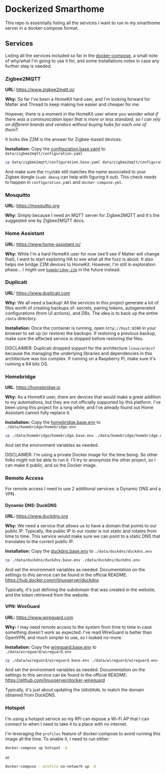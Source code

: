 # Dockerized Smarthome

This repo is essentially listing all the services I want to run in my smarthome server in a docker-compose format.

## Services

Listing all the services included so far in the [docker-compose](./docker-compose.yml), a small note of why/what I'm going to use it for, and some installations notes in case any further step is needed.

### Zigbee2MQTT

**URL:** <https://www.zigbee2mqtt.io/>

**Why:** So far I've been a HomeKit hard user, and I'm looking forward for Matter and Thread to keep making live easier and cheaper for me.

However, there is a moment in the HomeKit user where you wonder _what if there was a communication layer that is more or less standard, so
I can rely on different brands and vendors without buying hubs for each one of them?_.

It looks like Z2M is the answer for Zigbee-based devices.

**Installation:** Copy the [configuration.base.yaml](./data/zigbee2mqtt/configuration.base.yaml) to `data/zigbee2mqtt/configuration.yaml`

```bash
cp data/zigbee2mqtt/configuration.base.yaml data/zigbee2mqtt/configuration.yaml
```

And make sure the `ttyUSB0` still matches the name associated to your Zigbee dongle (`sudo dmesg` can help with figuring it out). This check needs to happen in `configuration.yaml` and `docker-compose.yml`.

### Mosquitto

**URL:** <https://mosquitto.org>

**Why:** Simply because I need an MQTT server for Zigbee2MQTT and it's the suggested one by Zigbee2MQTT docs.

### Home Assistant

**URL:** <https://www.home-assistant.io/>

**Why:** While I'm a hard HomeKit user for now (we'll see if Matter will change that), I want to start exploring HA to see what all the fuzz is about. It also helps me bridge Z2M devices to HomeKit. However, I'm still in exploration phase... I might use [`homebridge-z2m`](https://github.com/itavero/homebridge-z2m) in the future instead.

### Duplicati

**URL:** <https://www.duplicati.com>

**Why:** We all need a backup! All the services in this project generate a lot of files worth of creating backups of: secrets, pairing tokens, autogenerated configurations (from UI actions), and DBs. The idea is to back up the entire `/data` directory.

**Installation:** Once the container is running, open `http://host:8200` in your browser to set up (or restore) the backups. If restoring a previous backup, make sure the affected service is stopped before restoring the files.

DISCLAIMER: Duplicati dropped support for the architecture `linux/arm/v7` because the managing the underlying libraries and dependencies in this architecture was too complex. If running on a Raspberry Pi, make sure it's running a 64 bits OS.

### Homebridge

**URL**: <https://homebridge.io>

**Why:** As a HomeKit user, there are devices that would make a great addition to my automations, but they are not officially supported by this platform. I've been using this project for a long while, and I've already found out Home Assistant cannot fully replace it.

**Installation:** Copy the [homebridge.base.env](./data/homebridge/homebridge.base.env) to `./data/homebridge/homebridge.env`

```bash
cp ./data/homebridge/homebridge.base.env ./data/homebridge/homebridge.env
```

And set the environment variables as needed.

DISCLAIMER: I'm using a private Docker image for the time being. So other folks might not be able to run it. I'll try to anonymize the other project, so I can make it public, and so the Docker image.

### Remote Access

For remote access I need to use 2 additional services: a Dynamic DNS and a VPN.

#### Dynamic DNS: DuckDNS

**URL:** https://www.duckdns.org

**Why:** We need a service that allows us to have a domain that points to our public IP. Typically, the public IP in our router is not static and rotates from time to time. This service would make sure we can point to a static DNS that translates to the current public IP.

**Installation:** Copy the [duckdns.base.env](./data/duckdns/duckdns.base.env) to `./data/duckdns/duckdns.env`

```bash
cp ./data/duckdns/duckdns.base.env ./data/duckdns/duckdns.env
```

And set the environment variables as needed. Documentation on the settings to this service can be found in the official README: https://hub.docker.com/r/linuxserver/duckdns

Typically, it's just defining the subdomain that was created in the website, and the token retrieved from the website.

#### VPN: WireGuard

**URL:** https://www.wireguard.com

**Why:** I may need remote access to the system from time to time in case something doesn't work as expected. I've read WireGuard is better than OpenVPN, and much simpler to use, so I looked no-more.

**Installation:** Copy the [wireguard.base.env](./data/wireguard/wireguard.base.env) to `./data/wireguard/wireguard.env`

```bash
cp ./data/wireguard/wireguard.base.env ./data/wireguard/wireguard.env
```

And set the environment variables as needed. Documentation on the settings to this service can be found in the official README: https://github.com/linuxserver/docker-wireguard

Typically, it's just about updating the `SERVERURL` to match the domain obtained from DuckDNS.

### Hotspot

I'm using a hotspot service so my RPi can expose a Wi-Fi AP that I can connect to when I need to take it to a place with no internet.

I'm leveraging the `profiles` feature of docker-compose to avoid running this image all the time. To enable it, I need to run either:

```bash
docker-compose up hotspot -d
```

or

```bash
docker-compose --profile no-network up -d
```
